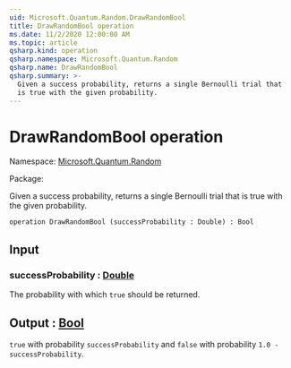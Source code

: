 ```yaml
---
uid: Microsoft.Quantum.Random.DrawRandomBool
title: DrawRandomBool operation
ms.date: 11/2/2020 12:00:00 AM
ms.topic: article
qsharp.kind: operation
qsharp.namespace: Microsoft.Quantum.Random
qsharp.name: DrawRandomBool
qsharp.summary: >-
  Given a success probability, returns a single Bernoulli trial that
  is true with the given probability.
---
```


# DrawRandomBool operation

Namespace: [Microsoft.Quantum.Random](xref:Microsoft.Quantum.Random)

Package: [](https://nuget.org/packages/)


Given a success probability, returns a single Bernoulli trial thatis true with the given probability.

```qsharp
operation DrawRandomBool (successProbability : Double) : Bool
```


## Input

### successProbability : [Double](xref:microsoft.quantum.lang-ref.double)

The probability with which `true` should be returned.



## Output : [Bool](xref:microsoft.quantum.lang-ref.bool)

`true` with probability `successProbability` and `false` withprobability `1.0 - successProbability`.